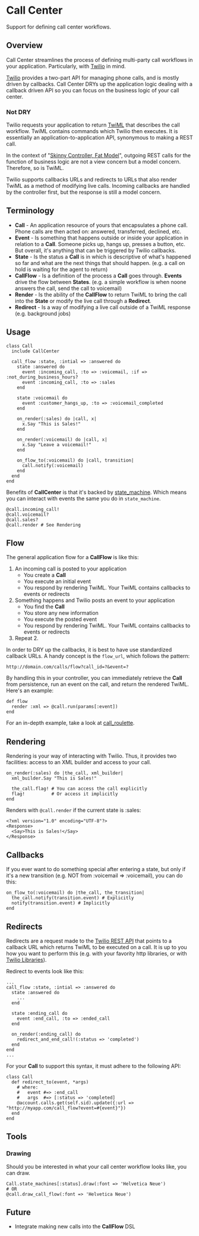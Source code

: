 Call Center
===========

Support for defining call center workflows.

Overview
--------
Call Center streamlines the process of defining multi-party call workflows in your application. Particularly, with [Twilio](http://www.twilio.com/docs) in mind.

[Twilio](http://www.twilio.com/docs) provides a two-part API for managing phone calls, and is mostly driven by callbacks. Call Center DRYs up the application logic dealing with a callback driven API so you can focus on the business logic of your call center.

### Not DRY
Twilio requests your application to return [TwiML](http://www.twilio.com/docs/api/twiml/) that describes the call workflow. TwiML contains commands which Twilio then executes. It is essentially an application-to-application API, synonymous to making a REST call.

In the context of "[Skinny Controller, Fat Model](http://weblog.jamisbuck.org/2006/10/18/skinny-controller-fat-model)", outgoing REST calls for the function of business logic are not a view concern but a model concern. Therefore, so is TwiML.

Twilio supports callbacks URLs and redirects to URLs that also render TwiML as a method of modifying live calls. Incoming callbacks are handled by the controller first, but the response is still a model concern.

Terminology
-----------

* **Call** - An application resource of yours that encapsulates a phone call. Phone calls are then acted on: answered, transferred, declined, etc.
* **Event** - Is something that happens outside or inside your application in relation to a **Call**. Someone picks up, hangs up, presses a button, etc. But overall, it's anything that can be triggered by Twilio callbacks.
* **State** - Is the status a **Call** is in which is descriptive of what's happened so far and what are the next things that should happen. (e.g. a call on hold is waiting for the agent to return)
* **CallFlow** - Is a definition of the process a **Call** goes through. **Events** drive the flow between **States**. (e.g. a simple workflow is when noone answers the call, send the call to voicemail)
* **Render** - Is the ability of the **CallFlow** to return TwiML to bring the call into the **State** or modify the live call through a **Redirect**.
* **Redirect** - Is a way of modifying a live call outside of a TwiML response (e.g. background jobs)

Usage
-----

    class Call
      include CallCenter

      call_flow :state, :intial => :answered do
        state :answered do
          event :incoming_call, :to => :voicemail, :if => :not_during_business_hours?
          event :incoming_call, :to => :sales
        end

        state :voicemail do
          event :customer_hangs_up, :to => :voicemail_completed
        end

        on_render(:sales) do |call, x|
          x.Say "This is Sales!"
        end

        on_render(:voicemail) do |call, x|
          x.Say "Leave a voicemail!"
        end

        on_flow_to(:voicemail) do |call, transition|
          call.notify(:voicemail)
        end
      end
    end

Benefits of **CallCenter** is that it's backed by [state_machine](https://github.com/pluginaweek/state_machine). Which means you can interact with events the same you do in `state_machine`.

    @call.incoming_call!
    @call.voicemail?
    @call.sales?
    @call.render # See Rendering

Flow
----

The general application flow for a **CallFlow** is like this:

1. An incoming call is posted to your application
   * You create a **Call**
   * You execute an initial event
   * You respond by rendering TwiML. Your TwiML contains callbacks to events or redirects
2. Something happens and Twilio posts an event to your application
   * You find the **Call**
   * You store any new information
   * You execute the posted event
   * You respond by rendering TwiML. Your TwiML contains callbacks to events or redirects
3. Repeat 2.

In order to DRY up the callbacks, it is best to have use standardized callback URLs. A handy concept is the `flow_url`, which follows the pattern:

    http://domain.com/calls/flow?call_id=?&event=?

By handling this in your controller, you can immediately retrieve the **Call** from persistence, run an event on the call, and return the rendered TwiML. Here's an example:

    def flow
      render :xml => @call.run(params[:event])
    end

For an in-depth example, take a look at [call_roulette](https://github.com/zendesk/call_roulette).

Rendering
---------

Rendering is your way of interacting with Twilio. Thus, it provides two facilities: access to an XML builder and access to your call.

    on_render(:sales) do |the_call, xml_builder|
      xml_builder.Say "This is Sales!"

      the_call.flag! # You can access the call explicitly
      flag!          # Or access it implicitly
    end

Renders with `@call.render` if the current state is :sales:

    <?xml version="1.0" encoding="UTF-8"?>
    <Response>
      <Say>This is Sales!</Say>
    </Response>

Callbacks
---------

If you ever want to do something special after entering a state, but only if it's a new transition (e.g. NOT from :voicemail => :voicemail), you can do this:

    on_flow_to(:voicemail) do |the_call, the_transition|
      the_call.notify(transition.event) # Explicitly
      notify(transition.event) # Implicitly
    end

Redirects
---------

Redirects are a request made to the [Twilio REST API](http://www.twilio.com/docs/api/rest/) that points to a callback URL which returns TwiML to be executed on a call. It is up to you how you want to perform this (e.g. with your favority http libraries, or with [Twilio Libraries](http://www.twilio.com/docs/libraries/)).

Redirect to events look like this:

    ...
    call_flow :state, :intial => :answered do
      state :answered do
        ...
      end

      state :ending_call do
        event :end_call, :to => :ended_call
      end

      on_render(:ending_call) do
        redirect_and_end_call!(:status => 'completed')
      end
    end
    ...

For your **Call** to support this syntax, it must adhere to the following API:

    class Call
      def redirect_to(event, *args)
        # where:
        #   event #=> :end_call
        #   args  #=> [:status => 'completed]
        @account.calls.get(self.sid).update({:url => "http://myapp.com/call_flow?event=#{event}"})
      end
    end

Tools
-----

### Drawing ###

Should you be interested in what your call center workflow looks like, you can draw.

    Call.state_machines[:status].draw(:font => 'Helvetica Neue')
    # OR
    @call.draw_call_flow(:font => 'Helvetica Neue')

Future
------

* Integrate making new calls into the **CallFlow** DSL